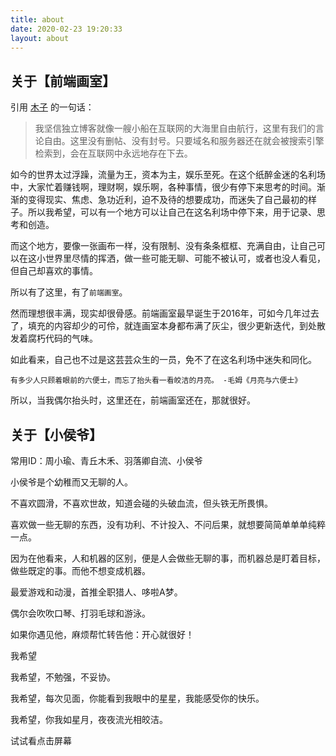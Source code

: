 ```yaml
---
title: about
date: 2020-02-23 19:20:33
layout: about
---
```


## 关于【前端画室】

引用 [木子](https://502.li/) 的一句话：

>我坚信独立博客就像一艘小船在互联网的大海里自由航行，这里有我们的言论自由。这里没有删帖、没有封号。只要域名和服务器还在就会被搜索引擎检索到，会在互联网中永远地存在下去。

如今的世界太过浮躁，流量为王，资本为主，娱乐至死。在这个纸醉金迷的名利场中，大家忙着赚钱啊，理财啊，娱乐啊，各种事情，很少有停下来思考的时间。渐渐的变得现实、焦虑、急功近利，迫不及待的想要成功，而迷失了自己最初的样子。所以我希望，可以有一个地方可以让自己在这名利场中停下来，用于记录、思考和创造。

而这个地方，要像一张画布一样，没有限制、没有条条框框、充满自由，让自己可以在这小世界里尽情的挥洒，做一些可能无聊、可能不被认可，或者也没人看见，但自己却喜欢的事情。

所以有了这里，有了`前端画室`。

然而理想很丰满，现实却很骨感。前端画室最早诞生于2016年，可如今几年过去了，填充的内容却少的可伶，就连画室本身都布满了灰尘，很少更新迭代，到处散发着腐朽代码的气味。

如此看来，自己也不过是这芸芸众生的一员，免不了在这名利场中迷失和同化。

`有多少人只顾着眼前的六便士，而忘了抬头看一看皎洁的月亮。 -毛姆《月亮与六便士》`

所以，当我偶尔抬头时，这里还在，前端画室还在，那就很好。

## 关于【小侯爷】

常用ID：周小瑜、青丘木禾、羽落卿自流、小侯爷

小侯爷是个幼稚而又无聊的人。

不喜欢圆滑，不喜欢世故，知道会碰的头破血流，但头铁无所畏惧。

喜欢做一些无聊的东西，没有功利、不计投入、不问后果，就想要简简单单单纯粹一点。

因为在他看来，人和机器的区别，便是人会做些无聊的事，而机器总是盯着目标，做些既定的事。而他不想变成机器。

最爱游戏和动漫，首推全职猎人、哆啦A梦。

偶尔会吹吹口琴、打羽毛球和游泳。

如果你遇见他，麻烦帮忙转告他：开心就很好！

<div id="canvas-container">
  <div class="pre">
  	<p>我希望</p>
  	<p>我希望，不勉强，不妥协。</p>
  	<p>我希望，每次见面，你能看到我眼中的星星，我能感受你的快乐。</p>
  	<p>我希望，你我如星月，夜夜流光相皎洁。</p>
  </div>
  <div id="mountains2"></div>
  <div id="mountains1"></div>
  <div id="skyline"></div>
  <div class="info">试试看点击屏幕</div>
</div>
<script src="https://cdn.staticfile.org/jquery/3.4.1/jquery.js"></script>
<script src="meteor.js"></script>
<link rel="stylesheet" type="text/css" href="meteor.css" />
